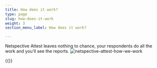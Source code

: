 ```yaml
---
title: How does it work?
type: page
slug: how-does-it-work
weight: 3
section_menu_label: How does it work?

---
```

Netspective Attest leaves nothing to chance, your respondents do all the work and you’ll see the reports.
![netspective-attest-how-we-work](/img/solutions/attest/netspective-attest-how-we-work.jpg#center)

{{<blocks type="attest-how-work" column="6">}}